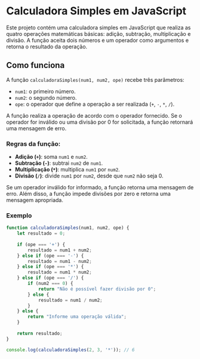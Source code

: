 # Calculadora Simples em JavaScript

Este projeto contém uma calculadora simples em JavaScript que realiza as quatro operações matemáticas básicas: adição, subtração, multiplicação e divisão. A função aceita dois números e um operador como argumentos e retorna o resultado da operação.

## Como funciona

A função `calculadoraSimples(num1, num2, ope)` recebe três parâmetros:
- `num1`: o primeiro número.
- `num2`: o segundo número.
- `ope`: o operador que define a operação a ser realizada (`+`, `-`, `*`, `/`).

A função realiza a operação de acordo com o operador fornecido. Se o operador for inválido ou uma divisão por 0 for solicitada, a função retornará uma mensagem de erro.

### Regras da função:
- **Adição (`+`)**: soma `num1` e `num2`.
- **Subtração (`-`)**: subtrai `num2` de `num1`.
- **Multiplicação (`*`)**: multiplica `num1` por `num2`.
- **Divisão (`/`)**: divide `num1` por `num2`, desde que `num2` não seja 0.
  
Se um operador inválido for informado, a função retorna uma mensagem de erro. Além disso, a função impede divisões por zero e retorna uma mensagem apropriada.

### Exemplo

```javascript
function calculadoraSimples(num1, num2, ope) {
    let resultado = 0;
  
    if (ope === '+') {
        resultado = num1 + num2;
    } else if (ope === '-') {
        resultado = num1 - num2;
    } else if (ope === '*') {
        resultado = num1 * num2;
    } else if (ope === '/') {
        if (num2 === 0) {
            return "Não é possível fazer divisão por 0";
        } else {
            resultado = num1 / num2;
        }
    } else {
        return "Informe uma operação válida";
    }
  
    return resultado;
}

console.log(calculadoraSimples(2, 3, '*')); // 6

